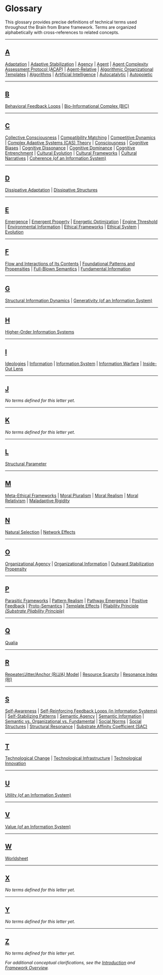 # Glossary

This glossary provides precise definitions of technical terms used throughout the Brain from Brane framework. Terms are organized alphabetically with cross-references to related concepts.

<!-- **Note: This is a generated file. To update, run `tools/generate_glossary.py`**. -->

---

## [A](glossary/A.md)

[Adaptation](glossary/A.md#adaptation) | [Adaptive Stabilization](glossary/A.md#adaptive-stabilization) | [Agency](glossary/A.md#agency) | [Agent](glossary/A.md#agent) | [Agent Complexity Assessment Protocol (ACAP)](glossary/A.md#agent-complexity-assessment-protocol-acap) | [Agent-Relative](glossary/A.md#agent-relative) | [Algorithmic Organizational Templates](glossary/A.md#algorithmic-organizational-templates) | [Algorithms](glossary/A.md#algorithms) | [Artificial Intelligence](glossary/A.md#artificial-intelligence) | [Autocatalytic](glossary/A.md#autocatalytic) | [Autopoietic](glossary/A.md#autopoietic)

---

## [B](glossary/B.md)

[Behavioral Feedback Loops](glossary/B.md#behavioral-feedback-loops) | [Bio-Informational Complex (BIC)](glossary/B.md#bio-informational-complex-bic)

---

## [C](glossary/C.md)

[Collective Consciousness](glossary/C.md#collective-consciousness) | [Compatibility Matching](glossary/C.md#compatibility-matching) | [Competitive Dynamics](glossary/C.md#competitive-dynamics) | [Complex Adaptive Systems (CAS) Theory](glossary/C.md#complex-adaptive-systems-cas-theory) | [Consciousness](glossary/C.md#consciousness) | [Cognitive Biases](glossary/C.md#cognitive-biases) | [Cognitive Dissonance](glossary/C.md#cognitive-dissonance) | [Cognitive Dominance](glossary/C.md#cognitive-dominance) | [Cognitive Entrenchment](glossary/C.md#cognitive-entrenchment) | [Cultural Evolution](glossary/C.md#cultural-evolution) | [Cultural Frameworks](glossary/C.md#cultural-frameworks) | [Cultural Narratives](glossary/C.md#cultural-narratives) | [Coherence (of an Information System)](glossary/C.md#coherence-of-an-information-system)

---

## [D](glossary/D.md)

[Dissipative Adaptation](glossary/D.md#dissipative-adaptation) | [Dissipative Structures](glossary/D.md#dissipative-structures)

---

## [E](glossary/E.md)

[Emergence](glossary/E.md#emergence) | [Emergent Property](glossary/E.md#emergent-property) | [Energetic Optimization](glossary/E.md#energetic-optimization) | [Engine Threshold](glossary/E.md#engine-threshold) | [Environmental Information](glossary/E.md#environmental-information) | [Ethical Frameworks](glossary/E.md#ethical-frameworks) | [Ethical System](glossary/E.md#ethical-system) | [Evolution](glossary/E.md#evolution)

---

## [F](glossary/F.md)

[Flow and Interactions of Its Contents](glossary/F.md#flow-and-interactions-of-its-contents) | [Foundational Patterns and Propensities](glossary/F.md#foundational-patterns-and-propensities) | [Full-Blown Semantics](glossary/F.md#full-blown-semantics) | [Fundamental Information](glossary/F.md#fundamental-information)

---

## [G](glossary/G.md)

[Structural Information Dynamics](glossary/G.md#structural-information-dynamics) | [Generativity (of an Information System)](glossary/G.md#generativity-of-an-information-system)

---

## [H](glossary/H.md)

[Higher-Order Information Systems](glossary/H.md#higher-order-information-systems)

---

## [I](glossary/I.md)

[Ideologies](glossary/I.md#ideologies) | [Information](glossary/I.md#information) | [Information System](glossary/I.md#information-system) | [Information Warfare](glossary/I.md#information-warfare) | [Inside-Out Lens](glossary/I.md#inside-out-lens)

---

## [J](glossary/J.md)

*No terms defined for this letter yet.*

---

## [K](glossary/K.md)

*No terms defined for this letter yet.*

---

## [L](glossary/L.md)

[Structural Parameter](glossary/L.md#structural-parameter)

---

## [M](glossary/M.md)

[Meta-Ethical Frameworks](glossary/M.md#meta-ethical-frameworks) | [Moral Pluralism](glossary/M.md#moral-pluralism) | [Moral Realism](glossary/M.md#moral-realism) | [Moral Relativism](glossary/M.md#moral-relativism) | [Maladaptive Rigidity](glossary/M.md#maladaptive-rigidity)

---

## [N](glossary/N.md)

[Natural Selection](glossary/N.md#natural-selection) | [Network Effects](glossary/N.md#network-effects)

---

## [O](glossary/O.md)

[Organizational Agency](glossary/O.md#organizational-agency) | [Organizational Information](glossary/O.md#organizational-information) | [Outward Stabilization Propensity](glossary/O.md#outward-stabilization-propensity)

---

## [P](glossary/P.md)

[Parasitic Frameworks](glossary/P.md#parasitic-frameworks) | [Pattern Realism](glossary/P.md#pattern-realism) | [Pathway Emergence](glossary/P.md#pathway-emergence) | [Positive Feedback](glossary/P.md#positive-feedback) | [Proto-Semantics](glossary/P.md#proto-semantics) | [Template Effects](glossary/P.md#template-effects) | [Pliability Principle *(Substrate Pliability Principle)*](glossary/P.md#pliability-principle-substrate-pliability-principle)

---

## [Q](glossary/Q.md)

[Qualia](glossary/Q.md#qualia)

---

## [R](glossary/R.md)

[Repeater/Jitter/Anchor (R/J/A) Model](glossary/R.md#repeaterjitteranchor-rja-model) | [Resource Scarcity](glossary/R.md#resource-scarcity) | [Resonance Index (RI)](glossary/R.md#resonance-index-ri)

---

## [S](glossary/S.md)

[Self-Awareness](glossary/S.md#self-awareness) | [Self-Reinforcing Feedback Loops (in Information Systems)](glossary/S.md#self-reinforcing-feedback-loops-in-information-systems) | [Self-Stabilizing Patterns](glossary/S.md#self-stabilizing-patterns) | [Semantic Agency](glossary/S.md#semantic-agency) | [Semantic Information](glossary/S.md#semantic-information) | [Semantic vs. Organizational vs. Fundamental](glossary/S.md#semantic-vs-organizational-vs-fundamental) | [Social Norms](glossary/S.md#social-norms) | [Social Structures](glossary/S.md#social-structures) | [Structural Resonance](glossary/S.md#structural-resonance) | [Substrate Affinity Coefficient (SAC)](glossary/S.md#substrate-affinity-coefficient-sac)

---

## [T](glossary/T.md)

[Technological Change](glossary/T.md#technological-change) | [Technological Infrastructure](glossary/T.md#technological-infrastructure) | [Technological Innovation](glossary/T.md#technological-innovation)

---

## [U](glossary/U.md)

[Utility (of an Information System)](glossary/U.md#utility-of-an-information-system)

---

## [V](glossary/V.md)

[Value (of an Information System)](glossary/V.md#value-of-an-information-system)

---

## [W](glossary/W.md)

[Worldsheet](glossary/W.md#worldsheet)

---

## [X](glossary/X.md)

*No terms defined for this letter yet.*

---

## [Y](glossary/Y.md)

*No terms defined for this letter yet.*

---

## [Z](glossary/Z.md)

*No terms defined for this letter yet.*

*For additional conceptual clarifications, see the [Introduction](01-pattern-realism/1-pattern-realism.md) and [Framework Overview](../README.md).*
